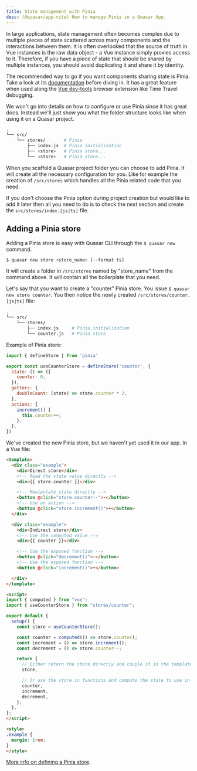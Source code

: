 ```yaml
---
title: State management with Pinia
desc: (@quasar/app-vite) How to manage Pinia in a Quasar App.
---
```

In large applications, state management often becomes complex due to multiple pieces of state scattered across many components and the interactions between them. It is often overlooked that the source of truth in Vue instances is the raw data object - a Vue instance simply proxies access to it. Therefore, if you have a piece of state that should be shared by multiple instances, you should avoid duplicating it and share it by identity.

The recommended way to go if you want components sharing state is Pinia. Take a look at its [documentation](https://pinia.vuejs.org/) before diving in. It has a great feature when used along the [Vue dev-tools](https://github.com/vuejs/vue-devtools) browser extension like Time Travel debugging.

We won't go into details on how to configure or use Pinia since it has great docs. Instead we'll just show you what the folder structure looks like when using it on a Quasar project.

```bash
.
└── src/
    └── stores/       # Pinia
        ├── index.js  # Pinia initialization
        ├── <store>   # Pinia store...
        └── <store>   # Pinia store...
```

When you scaffold a Quasar project folder you can choose to add Pinia. It will create all the necessary configuration for you. Like for example the creation of `/src/stores` which handles all the Pinia related code that you need.

If you don't choose the Pinia option during project creation but would like to add it later then all you need to do is to check the next section and create the `src/stores/index.[js|ts]` file.


## Adding a Pinia store
Adding a Pinia store is easy with Quasar CLI through the `$ quasar new` command.

```bash
$ quasar new store <store_name> [--format ts]
```

It will create a folder in `/src/stores` named by "store_name" from the command above. It will contain all the boilerplate that you need.

Let's say that you want to create a "counter" Pinia store. You issue `$ quasar new store counter`. You then notice the newly created `/src/stores/counter.[js|ts]` file:

```bash
.
└── src/
    └── stores/
        ├── index.js     # Pinia initialization
        └── counter.js   # Pinia store
```

Example of Pinia store:

```js
import { defineStore } from 'pinia'

export const useCounterStore = defineStore('counter', {
  state: () => ({
    counter: 0,
  }),
  getters: {
    doubleCount: (state) => state.counter * 2,
  },
  actions: {
    increment() {
      this.counter++;
    },
  },
})
```

We've created the new Pinia store, but we haven't yet used it in our app. In a Vue file:

```html
<template>
  <div class="example">
    <div>Direct store</div>
    <!-- Read the state value directly -->
    <div>{{ store.counter }}</div>

    <!-- Manipulate state directly -->
    <button @click="store.counter--">-</button>
    <!-- Use an action -->
    <button @click="store.increment()">+</button>
  </div>

  <div class="example">
    <div>Indirect store</div>
    <!-- Use the computed value -->
    <div>{{ counter }}</div>

    <!-- Use the exposed function -->
    <button @click="decrement()">-</button>
    <!-- Use the exposed function -->
    <button @click="increment()">+</button>

  </div>
</template>

<script>
import { computed } from "vue";
import { useCounterStore } from "stores/counter";

export default {
  setup() {
    const store = useCounterStore();

    const counter = computed(() => store.counter);
    const increment = () => store.increment();
    const decrement = () => store.counter--;

    return {
      // Either return the store directly and couple it in the template
      store,

      // Or use the store in functions and compute the state to use in the template
      counter,
      increment,
      decrement,
    };
  },
};
</script>

<style>
.example {
  margin: 1rem;
}
</style>
```

[More info on defining a Pinia store](https://pinia.vuejs.org/core-concepts/).
